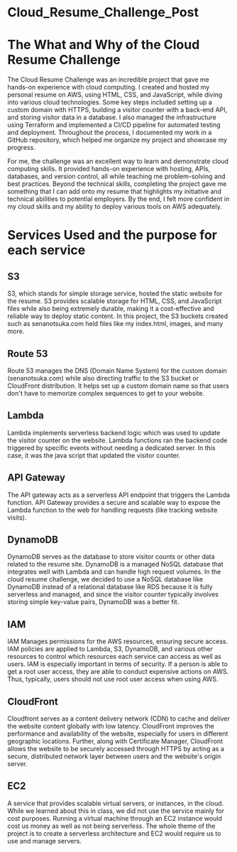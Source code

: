 # Cloud_Resume_Challenge_Post

# The What and Why of the Cloud Resume Challenge 

The Cloud Resume Challenge was an incredible project that gave me hands-on experience with cloud computing. I created and hosted my personal resume on AWS, using HTML, CSS, and JavaScript, while diving into various cloud technologies. Some key steps included setting up a custom domain with HTTPS, building a visitor counter with a back-end API, and storing visitor data in a database. I also managed the infrastructure using Terraform and implemented a CI/CD pipeline for automated testing and deployment. Throughout the process, I documented my work in a GitHub repository, which helped me organize my project and showcase my progress.

For me, the challenge was an excellent way to learn and demonstrate cloud computing skills. It provided hands-on experience with hosting, APIs, databases, and version control, all while teaching me problem-solving and best practices. Beyond the technical skills, completing the project gave me something that I can add onto my resume that highlights my initiative and technical abilities to potential employers. By the end, I felt more confident in my cloud skills and my ability to deploy various tools on AWS adequately. 

# Services Used and the purpose for each service

## S3
S3, which stands for simple storage service, hosted the static website for the resume. S3 provides scalable storage for HTML, CSS, and JavaScript files while also being extremely durable, making it a cost-effective and reliable way to deploy static content. In this project, the S3 buckets created such as senanotsuka.com held files like my index.html, images, and many more. 

## Route 53
Route 53 manages the DNS (Domain Name System) for the custom domain (senanotsuka.com) while also directing traffic to the S3 bucket or CloudFront distribution. It helps set up a custom domain name so that users don't have to memorize complex sequences to get to your website. 

## Lambda
Lambda implements serverless backend logic which was used to update the visitor counter on the website. Lambda functions ran the backend code triggered by specific events without needing a dedicated server. In this case, it was the java script that updated the visitor counter. 

## API Gateway
The API gateway acts as a serverless API endpoint that triggers the Lambda function. API Gateway provides a secure and scalable way to expose the Lambda function to the web for handling requests (like tracking website visits).

## DynamoDB
DynamoDB serves as the database to store visitor counts or other data related to the resume site. DynamoDB is a managed NoSQL database that integrates well with Lambda and can handle high request volumes. In the cloud resume challenge, we decided to use a NoSQL database like DynamoDB instead of a relational database like RDS because it is fully serverless and managed, and since the visitor counter typically involves storing simple key-value pairs, DynamoDB was a better fit. 

## IAM
IAM Manages permissions for the AWS resources, ensuring secure access. IAM policies are applied to Lambda, S3, DynamoDB, and various other resources to control which resources each service can access as well as users. IAM is especially important in terms of security. If a person is able to get a root user access, they are able to conduct expensive actions on AWS. Thus, typically, users should not use root user access when using AWS. 

## CloudFront
Cloudfront serves as a content delivery network (CDN) to cache and deliver the website content globally with low latency. CloudFront improves the performance and availability of the website, especially for users in different geographic locations. Further, along with Certificate Manager, CloudFront allows the website to be securely accessed through HTTPS by acting as a secure, distributed network layer between users and the website's origin server. 

## EC2
A service that provides scalable virtual servers, or instances, in the cloud. While we learned about this in class, we did not use the service mainly for cost purposes. Running a virtual machine through an EC2 instance would cost us money as well as not being serverless. The whole theme of the project is to create a serverless architecture and EC2 would require us to use and manage servers. 
